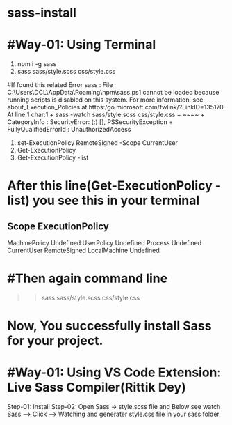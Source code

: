 # sass-install

#Way-01: Using Terminal
==============================
01. npm i -g sass
02. sass sass/style.scss css/style.css

#If found this related Error
sass : File C:\Users\DCL\AppData\Roaming\npm\sass.ps1 cannot be loaded because running scripts is disabled on this system. For more information, see about_Execution_Policies at https:/go.microsoft.com/fwlink/?LinkID=135170. At line:1 char:1 + sass -watch sass/style.scss css/style.css + ~~~~ + CategoryInfo : SecurityError: (:) [], PSSecurityException + FullyQualifiedErrorId : UnauthorizedAccess

01. set-ExecutionPolicy RemoteSigned -Scope CurrentUser 
02. Get-ExecutionPolicy
03. Get-ExecutionPolicy -list

# After this line(Get-ExecutionPolicy -list) you see this in your terminal
Scope ExecutionPolicy
----------------------
MachinePolicy Undefined
UserPolicy Undefined
Process Undefined
CurrentUser RemoteSigned
LocalMachine Undefined

#Then again command line
==========================
>> sass sass/style.scss css/style.css

Now, You successfully install Sass for your project.
============================================================

#Way-01: Using VS Code Extension: Live Sass Compiler(Rittik Dey)
==================================================================
Step-01: Install 
Step-02: Open Sass -> style.scss file and Below see watch Sass --> Click --> Watching and generater style.css file in your sass folder

